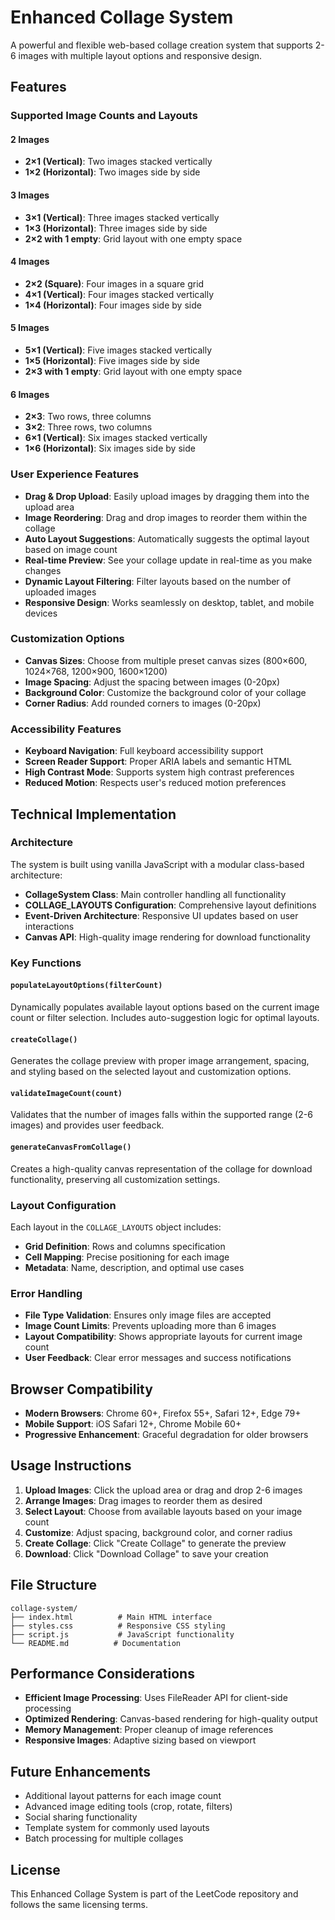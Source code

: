# Enhanced Collage System

A powerful and flexible web-based collage creation system that supports 2-6 images with multiple layout options and responsive design.

## Features

### Supported Image Counts and Layouts

#### 2 Images
- **2×1 (Vertical)**: Two images stacked vertically
- **1×2 (Horizontal)**: Two images side by side

#### 3 Images
- **3×1 (Vertical)**: Three images stacked vertically
- **1×3 (Horizontal)**: Three images side by side
- **2×2 with 1 empty**: Grid layout with one empty space

#### 4 Images
- **2×2 (Square)**: Four images in a square grid
- **4×1 (Vertical)**: Four images stacked vertically
- **1×4 (Horizontal)**: Four images side by side

#### 5 Images
- **5×1 (Vertical)**: Five images stacked vertically
- **1×5 (Horizontal)**: Five images side by side
- **2×3 with 1 empty**: Grid layout with one empty space

#### 6 Images
- **2×3**: Two rows, three columns
- **3×2**: Three rows, two columns
- **6×1 (Vertical)**: Six images stacked vertically
- **1×6 (Horizontal)**: Six images side by side

### User Experience Features

- **Drag & Drop Upload**: Easily upload images by dragging them into the upload area
- **Image Reordering**: Drag and drop images to reorder them within the collage
- **Auto Layout Suggestions**: Automatically suggests the optimal layout based on image count
- **Real-time Preview**: See your collage update in real-time as you make changes
- **Dynamic Layout Filtering**: Filter layouts based on the number of uploaded images
- **Responsive Design**: Works seamlessly on desktop, tablet, and mobile devices

### Customization Options

- **Canvas Sizes**: Choose from multiple preset canvas sizes (800×600, 1024×768, 1200×900, 1600×1200)
- **Image Spacing**: Adjust the spacing between images (0-20px)
- **Background Color**: Customize the background color of your collage
- **Corner Radius**: Add rounded corners to images (0-20px)

### Accessibility Features

- **Keyboard Navigation**: Full keyboard accessibility support
- **Screen Reader Support**: Proper ARIA labels and semantic HTML
- **High Contrast Mode**: Supports system high contrast preferences
- **Reduced Motion**: Respects user's reduced motion preferences

## Technical Implementation

### Architecture

The system is built using vanilla JavaScript with a modular class-based architecture:

- **CollageSystem Class**: Main controller handling all functionality
- **COLLAGE_LAYOUTS Configuration**: Comprehensive layout definitions
- **Event-Driven Architecture**: Responsive UI updates based on user interactions
- **Canvas API**: High-quality image rendering for download functionality

### Key Functions

#### `populateLayoutOptions(filterCount)`
Dynamically populates available layout options based on the current image count or filter selection. Includes auto-suggestion logic for optimal layouts.

#### `createCollage()`
Generates the collage preview with proper image arrangement, spacing, and styling based on the selected layout and customization options.

#### `validateImageCount(count)`
Validates that the number of images falls within the supported range (2-6 images) and provides user feedback.

#### `generateCanvasFromCollage()`
Creates a high-quality canvas representation of the collage for download functionality, preserving all customization settings.

### Layout Configuration

Each layout in the `COLLAGE_LAYOUTS` object includes:
- **Grid Definition**: Rows and columns specification
- **Cell Mapping**: Precise positioning for each image
- **Metadata**: Name, description, and optimal use cases

### Error Handling

- **File Type Validation**: Ensures only image files are accepted
- **Image Count Limits**: Prevents uploading more than 6 images
- **Layout Compatibility**: Shows appropriate layouts for current image count
- **User Feedback**: Clear error messages and success notifications

## Browser Compatibility

- **Modern Browsers**: Chrome 60+, Firefox 55+, Safari 12+, Edge 79+
- **Mobile Support**: iOS Safari 12+, Chrome Mobile 60+
- **Progressive Enhancement**: Graceful degradation for older browsers

## Usage Instructions

1. **Upload Images**: Click the upload area or drag and drop 2-6 images
2. **Arrange Images**: Drag images to reorder them as desired
3. **Select Layout**: Choose from available layouts based on your image count
4. **Customize**: Adjust spacing, background color, and corner radius
5. **Create Collage**: Click "Create Collage" to generate the preview
6. **Download**: Click "Download Collage" to save your creation

## File Structure

```
collage-system/
├── index.html          # Main HTML interface
├── styles.css          # Responsive CSS styling
├── script.js           # JavaScript functionality
└── README.md          # Documentation
```

## Performance Considerations

- **Efficient Image Processing**: Uses FileReader API for client-side processing
- **Optimized Rendering**: Canvas-based rendering for high-quality output
- **Memory Management**: Proper cleanup of image references
- **Responsive Images**: Adaptive sizing based on viewport

## Future Enhancements

- Additional layout patterns for each image count
- Advanced image editing tools (crop, rotate, filters)
- Social sharing functionality
- Template system for commonly used layouts
- Batch processing for multiple collages

## License

This Enhanced Collage System is part of the LeetCode repository and follows the same licensing terms.